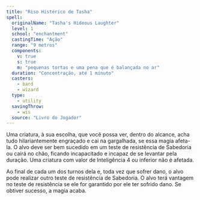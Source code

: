 ```yaml
---
title: "Riso Histérico de Tasha"
spell:
  originalName: "Tasha's Hideous Laughter"
  level: 1
  school: "enchantment"
  castingTime: "Ação"
  range: "9 metros"
  components:
    v: true
    s: true
    m: "pequenas tortas e uma pena que é balançada no ar"
  duration: "Concentração, até 1 minuto"
  casters:
    - bard
    - wizard
  type:
    - utility
  savingThrow:
    - wis
  source: "Livro do Jogador"
---
```


Uma criatura, à sua escolha, que você possa ver, dentro do alcance, acha tudo hilariantemente engraçado e cai na gargalhada, se essa magia afeta-la. O alvo deve ser bem sucedido em um teste de resistência de Sabedoria ou cairá no chão, ficando incapacitado e incapaz de se levantar pela duração. Uma criatura com valor de Inteligência 4 ou inferior não é afetada.

Ao final de cada um dos turnos dela e, toda vez que sofrer dano, o alvo pode realizar outro teste de resistência de Sabedoria. O alvo terá vantagem no teste de resistência se ele for garantido por ele ter sofrido dano. Se obtiver sucesso, a magia acaba.
